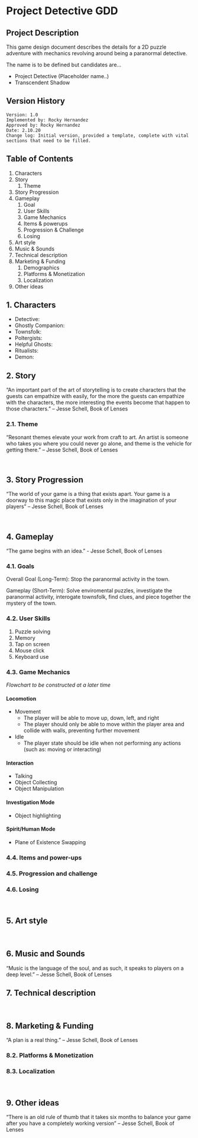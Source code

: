 # Project Detective GDD

## Project Description

This game design document describes the details for a 2D puzzle adventure with mechanics revolving around being a paranormal detective.

The name is to be defined but candidates are…
- Project Detective (Placeholder name..)
- Transcendent Shadow
 
## Version History

    Version: 1.0 
    Implemented by: Rocky Hernandez 
    Approved by: Rocky Hernandez 
    Date: 2.10.20 
    Change log: Initial version, provided a template, complete with vital sections that need to be filled.
			
## Table of Contents

1. Characters
1. Story
    1. Theme
1. Story Progression
1. Gameplay
    1. Goal
    1. User Skills
    1. Game Mechanics
    1. Items & powerups
    1. Progression & Challenge
    1. Losing
1. Art style
1. Music & Sounds
1. Technical description
1. Marketing & Funding
    1. Demographics
    1. Platforms & Monetization
    1. Localization
1. Other ideas
 
## 1. Characters 

* Detective:
* Ghostly Companion:
* Townsfolk:
* Poltergists:
* Helpful Ghosts:
* Ritualists:
* Demon:
 
## 2. Story 

“An important part of the art of storytelling is to create characters that the guests can empathize with easily, for the more the guests can empathize with the characters, the more interesting the events become that happen to those characters.” – Jesse Schell, Book of Lenses


### 2.1. Theme

“Resonant themes elevate your work from craft to art. An artist is someone who takes you where you could never go alone, and theme is the vehicle for getting there.” – Jesse Schell, Book of Lenses

 
## 3. Story Progression

“The world of your game is a thing that exists apart. Your game is a doorway to this magic place that exists only in the imagination of your players” – Jesse Schell, Book of Lenses

 
## 4. Gameplay

“The game begins with an idea.” - Jesse Schell, Book of Lenses

### 4.1. Goals

Overall Goal (Long-Term): Stop the paranormal activity in the town.

Gameplay (Short-Term): Solve enviromental puzzles, investigate the paranormal activity, interogate townsfolk, find clues, and piece together the mystery of the town.

### 4.2. User Skills

1. Puzzle solving
1. Memory
1. Tap on screen
1. Mouse click
1. Keyboard use

### 4.3. Game Mechanics

_Flowchart to be constructed at a later time_

#### Locomotion

* Movement
	* The player will be able to move up, down, left, and right
	* The player should only be able to move within the player area and collide with walls, preventing further movement
* Idle
	* The player state should be idle when not performing any actions (such as: moving or interacting)

#### Interaction

* Talking
* Object Collecting
* Object Manipulation

#### Investigation Mode

* Object highlighting

#### Spirit/Human Mode

* Plane of Existence Swapping

### 4.4. Items and power-ups


### 4.5. Progression and challenge


### 4.6. Losing

 
## 5. Art style

 
## 6. Music and Sounds

“Music is the language of the soul, and as such, it speaks to players on a deep level.” – Jesse Schell, Book of Lenses
 
## 7. Technical description

 
## 8. Marketing & Funding

“A plan is a real thing.” – Jesse Schell, Book of Lenses

### 8.2. Platforms & Monetization


### 8.3. Localization

 
## 9. Other ideas

“There is an old rule of thumb that it takes six months to balance your game after you have a completely working version” – Jesse Schell, Book of Lenses

